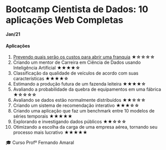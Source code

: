 

# Bootcamp Cientista de Dados: 10 aplicações Web Completas
**Jan/21**


#### Aplicações
1.  [Prevendo quais serão os custos para abrir uma franquia](https://github.com/gutokuster/Aplicacoes-Web-R-Shiny/tree/main/Aplicacoes/01-prevendo-os-custos-para-abrir-uma-franquia)  **★☆☆☆☆**
2.  Criando um mentor de Carreira em Ciência de Dados usando Inteligência Artificial  **★★★★☆**
3.  Classificação da qualidade de veículos de acordo com suas características  **★★★★☆**
4.  Estimando a produção futura de um fazenda leiteira  **★★★★☆**
5.  Avaliando a probabilidade da quebra de equipamentos em uma fábrica  **★☆☆☆☆**
6.  Avaliando se dados estão normalmente distribuídos  **★★☆☆☆**
7.  Criando um sistema de recomendação interativo  **★★★☆☆**
8.  Criando uma aplicação que faz um benchmark entre 10 modelos de séries temporais  **★★★★★**
9.  Explorando e investigando dados públicos  **★★☆☆☆**
10.  Otimizando a escolha da carga de uma empresa aérea, tornando seu processo mais lucrativo  **★★★★★**


:mortar_board: Curso Profº Fernando Amaral
